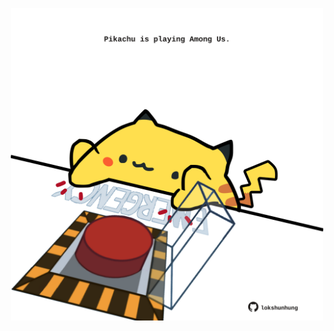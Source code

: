 <!-- built at 31/05/2023, 21:00:49 UTC -->
<p align="center">
  <img width="500" height="500" src="./ReadmeImage.svg">
</p>
